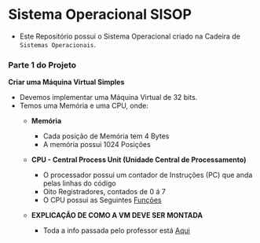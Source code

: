 # Sistema Operacional SISOP

* Este Repositório possui o Sistema Operacional criado na Cadeira de `Sistemas Operacionais`.

### Parte 1 do Projeto

**Criar uma Máquina Virtual Simples**

* Devemos implementar uma Máquina Virtual de 32 bits.
* Temos uma Memória e uma CPU, onde:
    * **Memória**
        * Cada posição de Memória tem 4 Bytes
        * A memória possui 1024 Posições
    
    * **CPU - Central Process Unit (Unidade Central de Processamento)**
        * O processador possui um contador de Instruções (PC) que anda pelas linhas do código
        * Oito Registradores, contados de 0 á 7
        * O CPU possui as Seguintes [Funções](./info/funcoes.md)
    
    * **EXPLICAÇÃO DE COMO A VM DEVE SER MONTADA**
        * Toda a info passada pelo professor está [Aqui](./info/resolucao.md)
